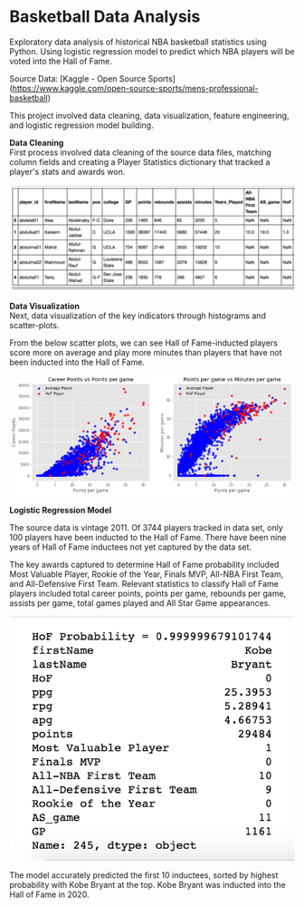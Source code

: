 # Basketball Data Analysis
Exploratory data analysis of historical NBA basketball statistics using Python.
Using logistic regression model to predict which NBA players will be voted into the Hall of Fame.

Source Data: [Kaggle - Open Source Sports] (https://www.kaggle.com/open-source-sports/mens-professional-basketball) 

This project involved data cleaning, data visualization, feature engineering, and logistic regression model building.

**Data Cleaning**
<br> First process involved data cleaning of the source data files, matching column fields and creating a Player Statistics dictionary that tracked a player's stats and awards won.

![](images/output3.png)

**Data Visualization**
<br> Next, data visualization of the key indicators through histograms and scatter-plots.

From the below scatter plots, we can see Hall of Fame-inducted players score more on average and play more minutes than players that have not been inducted into the Hall of Fame.

![image](images/scatter_plot.png)

**Logistic Regression Model**

The source data is vintage 2011. Of 3744 players tracked in data set, only 100 players have been inducted to the Hall of Fame. There have been nine years of Hall of Fame inductees not yet captured by the data set. 

The key awards captured to determine Hall of Fame probability included Most Valuable Player, Rookie of the Year, Finals MVP, All-NBA First Team, and All-Defensive First Team.
Relevant statistics to classify Hall of Fame players included total career points, points per game, rebounds per game, assists per game, total games played and All Star Game appearances.


![kobe](images/prediction_output.png)

The model accurately predicted the first 10 inductees, sorted by highest probability with Kobe Bryant at the top. Kobe Bryant was inducted into the Hall of Fame in 2020. 
